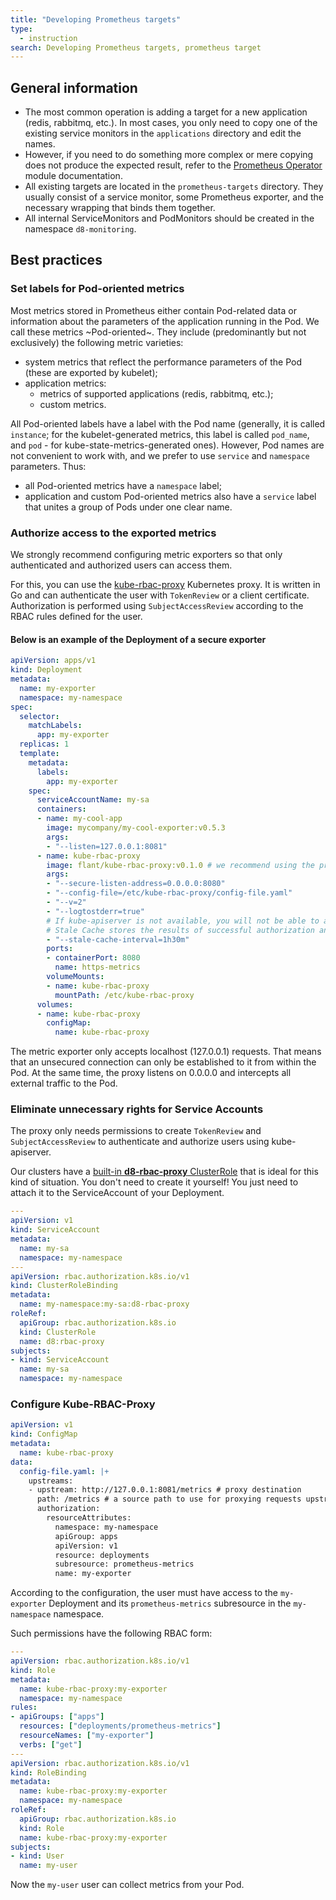```yaml
---
title: "Developing Prometheus targets"
type:
  - instruction
search: Developing Prometheus targets, prometheus target
---
```


## General information

* The most common operation is adding a target for a new application (redis, rabbitmq, etc.). In most cases, you only need to copy one of the existing service monitors in the `applications` directory and edit the names.
* However, if you need to do something more complex or mere copying does not produce the expected result, refer to the [Prometheus Operator](../../modules/operator-prometheus/) module documentation.
* All existing targets are located in the `prometheus-targets` directory. They usually consist of a service monitor, some Prometheus exporter, and the necessary wrapping that binds them together.
* All internal ServiceMonitors and PodMonitors should be created in the namespace `d8-monitoring`.

## Best practices

### Set labels for Pod-oriented metrics

Most metrics stored in Prometheus either contain Pod-related data or information about the parameters of the application running in the Pod. We call these metrics ~Pod-oriented~. They include (predominantly but not exclusively) the following metric varieties:
* system metrics that reflect the performance parameters of the Pod (these are exported by kubelet);
* application metrics:
  * metrics of supported applications (redis, rabbitmq, etc.);
  * custom metrics.

All Pod-oriented labels have a label with the Pod name (generally, it is called `instance`; for the kubelet-generated metrics, this label is called `pod_name`, and `pod` - for kube-state-metrics-generated ones). However, Pod names are not convenient to work with, and we prefer to use `service` and `namespace` parameters. Thus:
* all Pod-oriented metrics have a `namespace` label;
* application and custom Pod-oriented metrics also have a `service` label that unites a group of Pods under one clear name.

### Authorize access to the exported metrics

We strongly recommend configuring metric exporters so that only authenticated and authorized users can access them.

For this, you can use the [kube-rbac-proxy](https://github.com/brancz/kube-rbac-proxy) Kubernetes proxy. It is written in Go and can authenticate the user with `TokenReview` or a client certificate.
Authorization is performed using `SubjectAccessReview` according to the RBAC rules defined for the user.

#### Below is an example of the Deployment of a secure exporter

```yaml
apiVersion: apps/v1
kind: Deployment
metadata:
  name: my-exporter
  namespace: my-namespace
spec:
  selector:
    matchLabels:
      app: my-exporter
  replicas: 1
  template:
    metadata:
      labels:
        app: my-exporter
    spec:
      serviceAccountName: my-sa
      containers:
      - name: my-cool-app
        image: mycompany/my-cool-exporter:v0.5.3
        args:
        - "--listen=127.0.0.1:8081"
      - name: kube-rbac-proxy
        image: flant/kube-rbac-proxy:v0.1.0 # we recommend using the proxy version from our repository
        args:
        - "--secure-listen-address=0.0.0.0:8080"
        - "--config-file=/etc/kube-rbac-proxy/config-file.yaml"
        - "--v=2"
        - "--logtostderr=true"
        # If kube-apiserver is not available, you will not be able to authenticate and authorize users.
        # Stale Cache stores the results of successful authorization and is used if the apiserver is not available.
        - "--stale-cache-interval=1h30m"
        ports:
        - containerPort: 8080
          name: https-metrics
        volumeMounts:
        - name: kube-rbac-proxy
          mountPath: /etc/kube-rbac-proxy
      volumes:
      - name: kube-rbac-proxy
        configMap:
          name: kube-rbac-proxy
```

The metric exporter only accepts localhost (127.0.0.1) requests. That means that an unsecured connection can only be established to it from within the Pod.
At the same time, the proxy listens on 0.0.0.0 and intercepts all external traffic to the Pod.

### Eliminate unnecessary rights for Service Accounts

The proxy only needs permissions to create `TokenReview` and `SubjectAccessReview` to authenticate and authorize users using kube-apiserver.

Our clusters have a [built-in **d8-rbac-proxy** ClusterRole](https://github.com/deckhouse/deckhouse/blob/main/modules/deckhouse/templates/common/rbac/kube-rbac-proxy.yaml) that is ideal for this kind of situation.
You don't need to create it yourself! You just need to attach it to the ServiceAccount of your Deployment.

```yaml
---
apiVersion: v1
kind: ServiceAccount
metadata:
  name: my-sa
  namespace: my-namespace
---
apiVersion: rbac.authorization.k8s.io/v1
kind: ClusterRoleBinding
metadata:
  name: my-namespace:my-sa:d8-rbac-proxy
roleRef:
  apiGroup: rbac.authorization.k8s.io
  kind: ClusterRole
  name: d8:rbac-proxy
subjects:
- kind: ServiceAccount
  name: my-sa
  namespace: my-namespace
```

### Configure Kube-RBAC-Proxy

```yaml
apiVersion: v1
kind: ConfigMap
metadata:
  name: kube-rbac-proxy
data:
  config-file.yaml: |+
    upstreams:
    - upstream: http://127.0.0.1:8081/metrics # proxy destination
      path: /metrics # a source path to use for proxying requests upstream
      authorization:
        resourceAttributes:
          namespace: my-namespace
          apiGroup: apps
          apiVersion: v1
          resource: deployments
          subresource: prometheus-metrics
          name: my-exporter
```

According to the configuration, the user must have access to the `my-exporter` Deployment and its `prometheus-metrics` subresource in the `my-namespace` namespace.

Such permissions have the following RBAC form:

```yaml
---
apiVersion: rbac.authorization.k8s.io/v1
kind: Role
metadata:
  name: kube-rbac-proxy:my-exporter
  namespace: my-namespace
rules:
- apiGroups: ["apps"]
  resources: ["deployments/prometheus-metrics"]
  resourceNames: ["my-exporter"]
  verbs: ["get"]
---
apiVersion: rbac.authorization.k8s.io/v1
kind: RoleBinding
metadata:
  name: kube-rbac-proxy:my-exporter
  namespace: my-namespace
roleRef:
  apiGroup: rbac.authorization.k8s.io
  kind: Role
  name: kube-rbac-proxy:my-exporter
subjects:
- kind: User
  name: my-user
```

Now the `my-user` user can collect metrics from your Pod.
